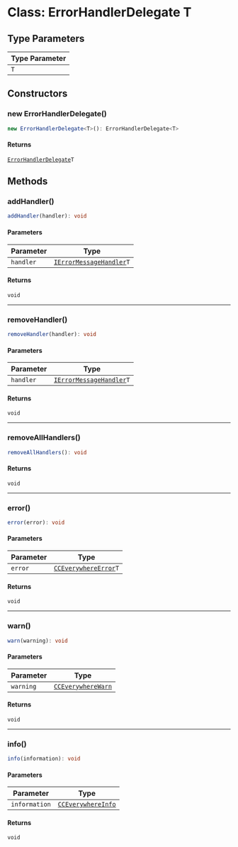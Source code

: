 # Class: ErrorHandlerDelegate T

## Type Parameters

| Type Parameter |
| -------------- |
| `T`            |

## Constructors

### new ErrorHandlerDelegate()

```ts
new ErrorHandlerDelegate<T>(): ErrorHandlerDelegate<T>
```

#### Returns

[`ErrorHandlerDelegate`](error-handler-delegate.md)`T`

## Methods

### addHandler()

```ts
addHandler(handler): void
```

#### Parameters

| Parameter | Type                                                                                       |
| --------- | ------------------------------------------------------------------------------------------ |
| `handler` | [`IErrorMessageHandler`](../../IErrorMessageHandler/interfaces/i-error-message-handler/index.md)`T` |

#### Returns

`void`

***

### removeHandler()

```ts
removeHandler(handler): void
```

#### Parameters

| Parameter | Type                                                                                       |
| --------- | ------------------------------------------------------------------------------------------ |
| `handler` | [`IErrorMessageHandler`](../../IErrorMessageHandler/interfaces/i-error-message-handler/index.md)`T` |

#### Returns

`void`

***

### removeAllHandlers()

```ts
removeAllHandlers(): void
```

#### Returns

`void`

***

### error()

```ts
error(error): void
```

#### Parameters

| Parameter | Type                                                                             |
| --------- | -------------------------------------------------------------------------------- |
| `error`   | [`CCEverywhereError`](../../CCEverywhereError/classes/cc-everywhere-error.md)`T` |

#### Returns

`void`

***

### warn()

```ts
warn(warning): void
```

#### Parameters

| Parameter | Type                                                                                 |
| --------- | ------------------------------------------------------------------------------------ |
| `warning` | [`CCEverywhereWarn`](../../CCEverywhereError.types/interfaces/cc-everywhere-warn/index.md) |

#### Returns

`void`

***

### info()

```ts
info(information): void
```

#### Parameters

| Parameter     | Type                                                                                 |
| ------------- | ------------------------------------------------------------------------------------ |
| `information` | [`CCEverywhereInfo`](../../CCEverywhereError.types/interfaces/cc-everywhere-info/index.md) |

#### Returns

`void`
